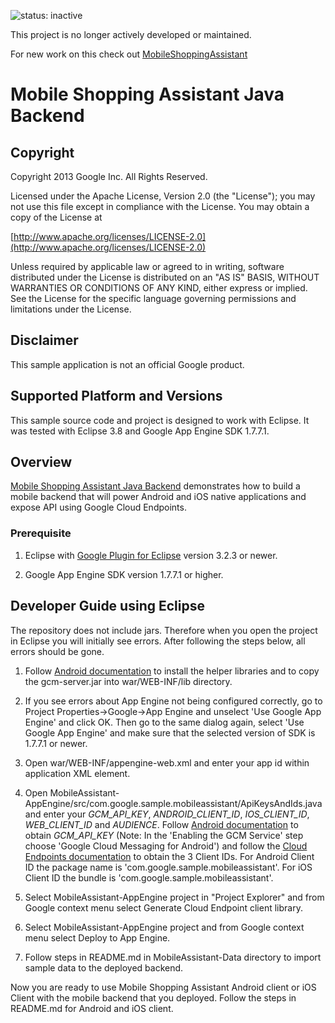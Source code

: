 ![status: inactive](https://img.shields.io/badge/status-inactive-red.svg)

This project is no longer actively developed or maintained.  

For new work on this check out [MobileShoppingAssistant](https://github.com/GoogleCloudPlatform/MobileShoppingAssistant-sample)

# Mobile Shopping Assistant Java Backend

## Copyright
Copyright 2013 Google Inc. All Rights Reserved.

Licensed under the Apache License, Version 2.0 (the "License"); you may not use this file except in compliance with the License. You may obtain a copy of the License at

[http://www.apache.org/licenses/LICENSE-2.0](http://www.apache.org/licenses/LICENSE-2.0)

Unless required by applicable law or agreed to in writing, software distributed under the License is distributed on an "AS IS" BASIS, WITHOUT WARRANTIES OR CONDITIONS OF ANY KIND, either express or implied. See the License for the specific language governing permissions and limitations under the License.

## Disclaimer
This sample application is not an official Google product.

## Supported Platform and Versions
This sample source code and project is designed to work with Eclipse. It was tested with Eclipse 3.8 and Google App Engine SDK 1.7.7.1.

## Overview
[Mobile Shopping Assistant Java Backend](https://github.com/GoogleCloudPlatform/solutions-mobile-shopping-assistant) demonstrates how to build a mobile backend that will power Android and iOS native applications and expose API using Google Cloud Endpoints.

### Prerequisite
1. Eclipse with [Google Plugin for Eclipse](https://developers.google.com/eclipse/docs/getting_started) version 3.2.3 or newer.

2. Google App Engine SDK version 1.7.7.1 or higher.


## Developer Guide using Eclipse

The repository does not include jars. Therefore when you open the project in Eclipse you will initially see errors. After following the steps below, all errors should be gone.

1. Follow [Android documentation](http://developer.android.com/google/gcm/gs.html) to install the helper libraries and to copy the gcm-server.jar into war/WEB-INF/lib directory.

2. If you see errors about App Engine not being configured correctly, go to Project Properties->Google->App Engine and unselect 'Use Google App Engine' and click OK. Then go to the same dialog again, select 'Use Google App Engine' and make sure that the selected version of SDK is 1.7.7.1 or newer.

3. Open war/WEB-INF/appengine-web.xml and enter your app id within application XML element.

4. Open MobileAssistant-AppEngine/src/com.google.sample.mobileassistant/ApiKeysAndIds.java and enter your *GCM_API_KEY*, *ANDROID_CLIENT_ID*, *IOS_CLIENT_ID*, *WEB_CLIENT_ID* and *AUDIENCE*. Follow [Android documentation](http://developer.android.com/google/gcm/gs.html) to obtain *GCM_API_KEY* (Note: In the 'Enabling the GCM Service' step choose 'Google Cloud Messaging for Android') and follow the [Cloud Endpoints documentation](https://developers.google.com/appengine/docs/java/endpoints/auth#creating-client-id) to obtain the 3 Client IDs. For Android Client ID the package name is 'com.google.sample.mobileassistant'. For iOS Client ID the bundle is 'com.google.sample.mobileassistant'.

5. Select MobileAssistant-AppEngine project in "Project Explorer" and from Google context menu select Generate Cloud Endpoint client library.

6. Select MobileAssistant-AppEngine project and from Google context menu select Deploy to App Engine.

7. Follow steps in README.md in MobileAssistant-Data directory to import sample data to the deployed backend.



Now you are ready to use Mobile Shopping Assistant Android client or iOS Client with the mobile backend that you deployed. Follow the steps in README.md for Android and iOS client.
